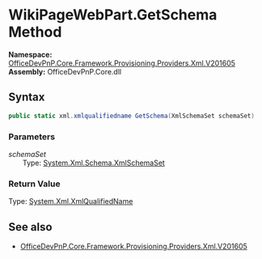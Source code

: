 # WikiPageWebPart.GetSchema Method  
**Namespace:** [OfficeDevPnP.Core.Framework.Provisioning.Providers.Xml.V201605](OfficeDevPnP.Core.Framework.Provisioning.Providers.Xml.V201605.md)  
**Assembly:** OfficeDevPnP.Core.dll  
## Syntax
```C#
public static xml.xmlqualifiedname GetSchema(XmlSchemaSet schemaSet)
```
### Parameters
*schemaSet*  
&emsp;&emsp;Type: [System.Xml.Schema.XmlSchemaSet](System.Xml.Schema.XmlSchemaSet.md) 
&emsp;&emsp;  
  
### Return Value
Type: [System.Xml.XmlQualifiedName](System.Xml.XmlQualifiedName.md  
)
## See also
- [OfficeDevPnP.Core.Framework.Provisioning.Providers.Xml.V201605](OfficeDevPnP.Core.Framework.Provisioning.Providers.Xml.V201605.md)
